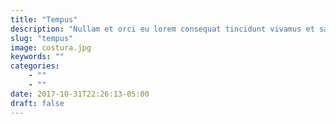 ```yaml
---
title: "Tempus"
description: "Nullam et orci eu lorem consequat tincidunt vivamus et sagittis magna sed nunc rhoncus condimentum sem. In efficitur ligula tate urna. Maecenas massa sed magna lacinia magna pellentesque lorem ipsum dolor. Nullam et orci eu lorem consequat tincidunt. Vivamus et sagittis tempus."
slug: "tempus"
image: costura.jpg
keywords: ""
categories: 
    - ""
    - ""
date: 2017-10-31T22:26:13-05:00
draft: false
---
```

